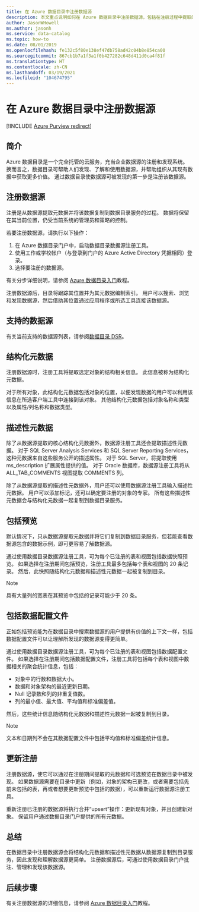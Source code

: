```yaml
---
title: 在 Azure 数据目录中注册数据源
description: 本文重点说明如何在 Azure 数据目录中注册数据源，包括在注册过程中提取的元数据字段。
author: JasonWHowell
ms.author: jasonh
ms.service: data-catalog
ms.topic: how-to
ms.date: 08/01/2019
ms.openlocfilehash: fe132c5f80e138ef47db758ad42c04b8e854ca00
ms.sourcegitcommit: 867cb1b7a1f3a1f0b427282c648d411d0ca4f81f
ms.translationtype: HT
ms.contentlocale: zh-CN
ms.lasthandoff: 03/19/2021
ms.locfileid: "104674795"
---
```

# <a name="register-data-sources-in-azure-data-catalog"></a>在 Azure 数据目录中注册数据源

[!INCLUDE [Azure Purview redirect](../../includes/data-catalog-use-purview.md)]

## <a name="introduction"></a>简介
Azure 数据目录是一个完全托管的云服务，充当企业数据源的注册和发现系统。 换而言之，数据目录可帮助人们发现、了解和使用数据源，并帮助组织从其现有数据中获取更多价值。 通过数据目录使数据源可被发现的第一步是注册该数据源。

## <a name="register-data-sources"></a>注册数据源
注册是从数据源提取元数据并将该数据复制到数据目录服务的过程。 数据将保留在其当前位置，仍受当前系统的管理员和策略的控制。

若要注册数据源，请执行以下操作：
1. 在 Azure 数据目录门户中，启动数据目录数据源注册工具。 
2. 使用工作或学校帐户（与登录到门户的 Azure Active Directory 凭据相同）登录。
3. 选择要注册的数据源。

有关分步详细说明，请参阅 [Azure 数据目录入门](data-catalog-get-started.md)教程。

注册数据源后，目录将跟踪其位置并为其元数据编制索引。 用户可以搜索、浏览和发现数据源，然后借助其位置通过应用程序或所选工具连接该数据源。

## <a name="supported-data-sources"></a>支持的数据源
有关当前支持的数据源列表，请参阅[数据目录 DSR](data-catalog-dsr.md)。

## <a name="structural-metadata"></a>结构化元数据
注册数据源时，注册工具将提取选定对象的结构相关信息。 此信息被称为结构化元数据。

对于所有对象，此结构化元数据包括对象的位置，以便发现数据的用户可以利用该信息在所选客户端工具中连接到该对象。 其他结构化元数据包括对象名称和类型以及属性/列名称和数据类型。

## <a name="descriptive-metadata"></a>描述性元数据
除了从数据源提取的核心结构化元数据外，数据源注册工具还会提取描述性元数据。 对于 SQL Server Analysis Services 和 SQL Server Reporting Services，这种元数据来自这些服务公开的描述属性。 对于 SQL Server，将提取使用 ms\_description 扩展属性提供的值。 对于 Oracle 数据库，数据源注册工具将从 ALL\_TAB\_COMMENTS 视图提取 COMMENTS 列。

除了从数据源提取的描述性元数据外，用户还可以使用数据源注册工具输入描述性元数据。 用户可以添加标记，还可以确定要注册的对象的专家。 所有这些描述性元数据会与结构化元数据一起复制到数据目录服务。

## <a name="include-previews"></a>包括预览
默认情况下，只从数据源提取元数据并将它们复制到数据目录服务，但若能查看数据源包含的数据示例，即可更容易了解数据源。

通过使用数据目录数据源注册工具，可为每个已注册的表和视图包括数据快照预览。 如果选择在注册期间包括预览，注册工具最多包括每个表和视图的 20 条记录。 然后，此快照随结构化元数据和描述性元数据一起被复制到目录。

> [!NOTE]
> 具有大量列的宽表在其预览中包括的记录可能少于 20 条。
>
>

## <a name="include-data-profiles"></a>包括数据配置文件
正如包括预览能为在数据目录中搜索数据源的用户提供有价值的上下文一样，包括数据配置文件可以让理解所发现的数据源变得更简单。

通过使用数据目录数据源注册工具，可为每个已注册的表和视图包括数据配置文件。 如果选择在注册期间包括数据配置文件，注册工具将包括每个表和视图中数据相关的聚合统计信息，包括：

* 对象中的行数和数据大小。
* 数据和对象架构的最近更新日期。
* Null 记录数和列的非重复值数。
* 列的最小值、最大值、平均值和标准偏差值。

然后，这些统计信息随结构化元数据和描述性元数据一起被复制到目录。

> [!NOTE]
> 文本和日期列不会在其数据配置文件中包括平均值和标准偏差统计信息。
>
>

## <a name="update-registrations"></a>更新注册
注册数据源，使它可以通过在注册期间提取的元数据和可选预览在数据目录中被发现。 如果数据源需要在目录中更新（例如，对象的架构已更改，或者需要包括先前未包括的表，再或者想要更新预览中包括的数据），可以重新运行数据源注册工具。

重新注册已注册的数据源将执行合并“upsert”操作：更新现有对象，并且创建新对象。 保留用户通过数据目录门户提供的所有元数据。

## <a name="summary"></a>总结
在数据目录中注册数据源会将结构化元数据和描述性元数据从数据源复制到目录服务，因此发现和理解数据源更简单。 注册数据源后，可通过使用数据目录门户批注、管理和发现该数据源。

## <a name="next-steps"></a>后续步骤
有关注册数据源的详细信息，请参阅 [Azure 数据目录入门](data-catalog-get-started.md)教程。
